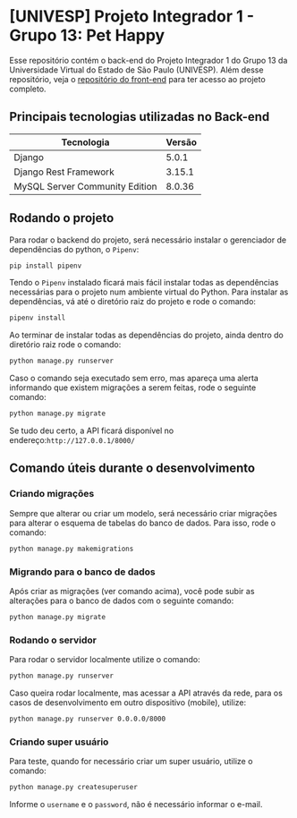 # [UNIVESP] Projeto Integrador 1 - Grupo 13: Pet Happy
Esse repositório contém o back-end do Projeto Integrador 1 do Grupo 13 da Universidade Virtual do Estado de São Paulo (UNIVESP). Além desse repositório, veja o [repositório do front-end](https://github.com/suelenfrancis/PetHappy-Projeto-Integrador-01) para ter acesso ao projeto completo.

## Principais tecnologias utilizadas no Back-end
| Tecnologia | Versão |
| ---------- | ------ |
| Django     | 5.0.1  |
| Django Rest Framework | 3.15.1 |
| MySQL Server Community Edition | 8.0.36 |

## Rodando o projeto
Para rodar o backend do projeto, será necessário instalar o gerenciador de dependências do python, o `Pipenv`:
```bash
pip install pipenv
```
Tendo o `Pipenv` instalado ficará mais fácil instalar todas as dependências necessárias para o projeto num ambiente virtual do Python. Para instalar as dependências, vá até o diretório raiz do projeto e rode o comando:
```bash
pipenv install
```
Ao terminar de instalar todas as dependências do projeto, ainda dentro do diretório raiz rode o comando:
```bash
python manage.py runserver
```
Caso o comando seja executado sem erro, mas apareça uma alerta informando que existem migrações a serem feitas, rode o seguinte comando:
```bash
python manage.py migrate
```
Se tudo deu certo, a API ficará disponível no endereço:`http://127.0.0.1/8000/`

## Comando úteis durante o desenvolvimento

### Criando migrações
Sempre que alterar ou criar um modelo, será necessário criar migrações para alterar o esquema de tabelas do banco de dados. Para isso, rode o comando:
```bash
python manage.py makemigrations
```

### Migrando para o banco de dados
Após criar as migrações (ver comando acima), você pode subir as alterações para o banco de dados com o seguinte comando:
```bash
python manage.py migrate
```

### Rodando o servidor
Para rodar o servidor localmente utilize o comando:
```bash
python manage.py runserver
```
Caso queira rodar localmente, mas acessar a API através da rede, para os casos de desenvolvimento em outro dispositivo (mobile), utilize:
```bash
python manage.py runserver 0.0.0.0/8000
```

### Criando super usuário
Para teste, quando for necessário criar um super usuário, utilize o comando:
```bash
python manage.py createsuperuser
```
Informe o `username` e o `password`, não é necessário informar o e-mail.